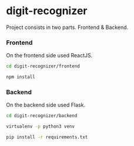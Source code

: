 # digit-recognizer

Project consists in two parts. Frontend & Backend. 

### Frontend

On the frontend side used ReactJS. 

```sh
cd digit-recognizer/frontend

npm install
```

### Backend

On the backend side used Flask. 

```sh
cd digit-recognizer/backend

virtualenv -p python3 venv

pip install -r requirements.txt

```
